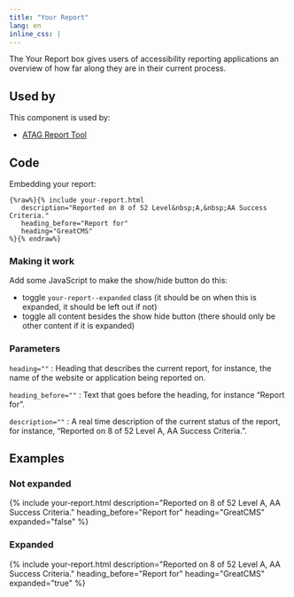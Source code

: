 ```yaml
---
title: "Your Report"
lang: en
inline_css: |
---
```


The Your Report box gives users of accessibility reporting applications an overview of how far along they are in their current process.

## Used by

This component is used by:

* [ATAG Report Tool](https://w3.org/WAI/atag/report-tool)

## Code

Embedding your report:

```liquid
{%raw%}{% include your-report.html
   description="Reported on 8 of 52 Level&nbsp;A,&nbsp;AA Success Criteria."
   heading_before="Report for"
   heading="GreatCMS"
%}{% endraw%}
```

### Making it work

Add some JavaScript to make the show/hide button do this:

- toggle `your-report--expanded` class (it should be on when this is expanded, it should be left out if not)
- toggle all content besides the show hide button (there should only be other content if it is expanded)

### Parameters

`heading=""`
: Heading that describes the current report, for instance, the name of the website or application being reported on.

`heading_before=""`
: Text that goes before the heading, for instance “Report for”.

`description=""`
: A real time description of the current status of the report, for instance, “Reported on 8 of 52 Level&nbsp;A,&nbsp;AA Success Criteria.”.


## Examples

### Not expanded

{% include your-report.html
  description="Reported on 8 of 52 Level&nbsp;A,&nbsp;AA Success Criteria."
  heading_before="Report for"
  heading="GreatCMS"
  expanded="false"
%}

### Expanded

{% include your-report.html
  description="Reported on 8 of 52 Level&nbsp;A,&nbsp;AA Success Criteria."
  heading_before="Report for"
  heading="GreatCMS"
  expanded="true"
%}

